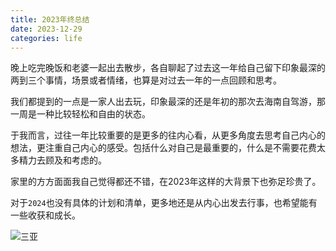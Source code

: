```yaml
---
title: 2023年终总结
date: 2023-12-29
categories: life
---
```


晚上吃完晚饭和老婆一起出去散步，各自聊起了过去这一年给自己留下印象最深的两到三个事情，场景或者情绪，也算是对过去一年的一点回顾和思考。

我们都提到的一点是一家人出去玩，印象最深的还是年初的那次去海南自驾游，那一周是一种比较轻松和自由的状态。

于我而言，过往一年比较重要的是更多的往内心看，从更多角度去思考自己内心的想法，更注重自己内心的感受。包括什么对自己是最重要的，什么是不需要花费太多精力去顾及和考虑的。

家里的方方面面我自己觉得都还不错，在2023年这样的大背景下也弥足珍贵了。

对于`2024`也没有具体的计划和清单，更多地还是从内心出发去行事，也希望能有一些收获和成长。

![三亚](/assets/images/sanya.png)